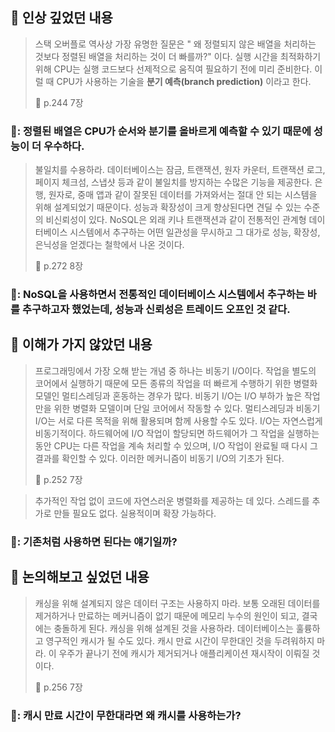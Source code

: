 ## 📌 인상 깊었던 내용
> 스택 오버플로 역사상 가장 유명한 질문은 " 왜 정렬되지 않은 배열을 처리하는 것보다 정렬된 배열을 처리하는 것이 더 빠를까?" 이다.
> 실행 시간을 최적화하기 위해 CPU는 실행 코드보다 선제적으로 움직여 필요하기 전에 미리 준비한다.
> 이럴 때 CPU가 사용하는 기술을 **분기 예측(branch prediction)** 이라고 한다.
>
> 📕 p.244 7장

### 🥸: 정렬된 배열은 CPU가 순서와 분기를 올바르게 예측할 수 있기 때문에 성능이 더 우수하다. 

> 불일치를 수용하라. 데이터베이스는 잠금, 트랜잭션, 원자 카운터, 트랜잭션 로그, 페이지 체크섬, 스냅샷 등과 같이 불일치를 방지하는 수많은 기능을 제공한다.
> 은행, 원자로, 중매 앱과 같이 잘못된 데이터를 가져와서는 절대 안 되는 시스템을 위해 설계되었기 때문이다.
> 성능과 확장성이 크게 향상된다면 견딜 수 있는 수준의 비신뢰성이 있다. NoSQL은 외래 키나 트랜잭션과 같이 전통적인 관계형 데이터베이스 시스템에서 추구하는 어떤 일관성을 무시하고
> 그 대가로 성능, 확장성, 은닉성을 얻겠다는 철학에서 나온 것이다.
>
> 📕 p.272 8장

### 🥸: NoSQL을 사용하면서 전통적인 데이터베이스 시스템에서 추구하는 바를 추구하고자 했었는데, 성능과 신뢰성은 트레이드 오프인 것 같다.

## 📌 이해가 가지 않았던 내용
> 프로그래밍에서 가장 오해 받는 개념 중 하나는 비동기 I/O이다. 작업을 별도의 코어에서 실행하기 때문에 모든 종류의 작업을 떠 빠르게 수행하기 위한 병렬화 모델인 멀티스레딩과 혼동하는 경우가 많다.
> 비동기 I/O는 I/O 부하가 높은 작업만을 위한 병렬화 모델이며 단일 코어에서 작동할 수 있다. 멀티스레딩과 비동기 I/O는 서로 다른 목적을 위해 활용되며 함께 사용할 수도 있다.
> I/O는 자연스럽게 비동기적이다. 하드웨어에 I/O 작업이 할당되면 하드웨어가 그 작업을 실행하는 동안 CPU는 다른 작업을 계속 처리할 수 있으며, I/O 작업이 완료될 때 다시 그 결과를 확인할 수 있다.
> 이러한 메커니즘이 비동기 I/O의 기초가 된다.
>
> 📕 p.252 7장

> 추가적인 작업 없이 코드에 자연스러운 병렬화를 제공하는 데 있다. 스레드를 추가로 만들 필요도 없다. 실용적이며 확장 가능하다.

### 🥸: 기존처럼 사용하면 된다는 얘기일까?


## 📌 논의해보고 싶었던 내용

> 캐싱을 위해 설계되지 않은 데이터 구조는 사용하지 마라. 보통 오래된 데이터를 제거하거나 만료하는 메커니즘이 없기 때문에 메모리 누수의 원인이 되고, 결국에는 충돌하게 된다. 캐싱을 위해 설계된 것을 사용하라.
> 데이터베이스는 훌륭하고 영구적인 캐시가 될 수도 있다. 캐시 만료 시간이 무한대인 것을 두려워하지 마라. 이 우주가 끝나기 전에 캐시가 제거되거나 애플리케이션 재시작이 이뤄질 것이다.
>
> 📕 p.256 7장

### 🥸: 캐시 만료 시간이 무한대라면 왜 캐시를 사용하는가?
